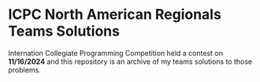 # ICPC North American Regionals Teams Solutions

Internation Collegiate Programming Competition held a contest on **11/16/2024** and this repository is an archive of my teams solutions to those problems.

